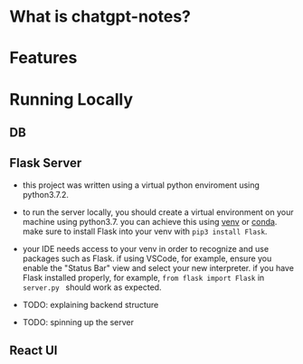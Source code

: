 # What is chatgpt-notes?

# Features

# Running Locally

## DB

## Flask Server
- this project was written using a virtual python enviroment using python3.7.2.
- to run the server locally, you should create a virtual environment on your machine using python3.7. you can achieve this using [venv](https://docs.python.org/3/library/venv.html) or [conda](https://docs.conda.io/en/latest/). make sure to install Flask into your venv with ```pip3 install Flask```.
- your IDE needs access to your venv in order to recognize and use packages such as Flask. if using VSCode, for example, ensure you enable the "Status Bar" view and select your new interpreter. if you have Flask installed properly, for example, ```from flask import Flask``` in ```server.py ``` should work as expected.

- TODO: explaining backend structure
- TODO: spinning up the server

## React UI